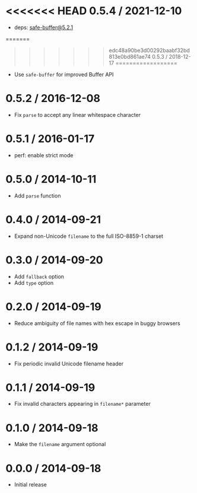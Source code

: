 <<<<<<< HEAD
0.5.4 / 2021-12-10
==================

  * deps: safe-buffer@5.2.1

=======
>>>>>>> edc48a90be3d00292baabf32bd813e0bd861ae74
0.5.3 / 2018-12-17
==================

  * Use `safe-buffer` for improved Buffer API

0.5.2 / 2016-12-08
==================

  * Fix `parse` to accept any linear whitespace character

0.5.1 / 2016-01-17
==================

  * perf: enable strict mode

0.5.0 / 2014-10-11
==================

  * Add `parse` function

0.4.0 / 2014-09-21
==================

  * Expand non-Unicode `filename` to the full ISO-8859-1 charset

0.3.0 / 2014-09-20
==================

  * Add `fallback` option
  * Add `type` option

0.2.0 / 2014-09-19
==================

  * Reduce ambiguity of file names with hex escape in buggy browsers

0.1.2 / 2014-09-19
==================

  * Fix periodic invalid Unicode filename header

0.1.1 / 2014-09-19
==================

  * Fix invalid characters appearing in `filename*` parameter

0.1.0 / 2014-09-18
==================

  * Make the `filename` argument optional

0.0.0 / 2014-09-18
==================

  * Initial release
